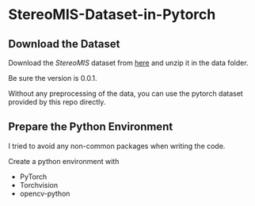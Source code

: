 # StereoMIS-Dataset-in-Pytorch

## Download the Dataset

Download the *StereoMIS* dataset from [here](https://zenodo.org/records/8154924) and unzip it in the data folder.

Be sure the version is 0.0.1.

Without any preprocessing of the data, you can use the pytorch dataset provided by this repo directly.

## Prepare the Python Environment

I tried to avoid any non-common packages when writing the code. 

Create a python environment with

- PyTorch
- Torchvision
- opencv-python
